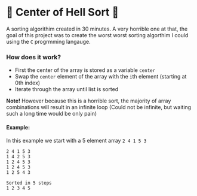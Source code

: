 # 👿 Center of Hell Sort 👿

A sorting algorithim created in 30 minutes. A very horrible one at that, the goal of this project was
to create the worst worst sorting algorthim I could using the `C` progrmming langauge.

### How does it work?

* First the center of the array is stored as a variable `center`
* Swap the `center` element of the array with the `i`th element (starting at 0th index)
* Iterate through the array until list is sorted

**Note!**
However because this is a horrible sort, the majority of array combinations will result in an infinite loop
(Could not be infinite, but waiting such a long time would be only pain)

#### Example:
In this example we start with a 5 element array `2 4 1 5 3`

```
2 4 1 5 3 
1 4 2 5 3
1 2 4 5 3
1 2 4 5 3
1 2 5 4 3

Sorted in 5 steps
1 2 3 4 5
```
